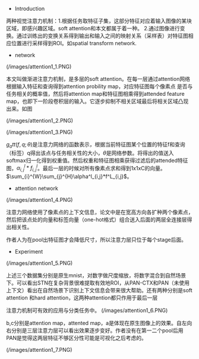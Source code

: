 * Introduction

两种视觉注意力机制：1.根据任务取特征子集，这部分特征对应着输入图像的某块区域，即感兴趣区域。soft attention和本文都属于着一种。
2.通过图像进行变换。通过训练出的变换关系得到输出和输入之间的映射关系（采样表）对特征图相应位置进行采样得到ROI。如spatial transform network.

* network

(/images/attention1_1.PNG)

本文叫做渐进注意力机制，是多层的soft attention。在每一层通过attention网络根据输入特征和查询得到attention probility map，对应特征图每个像素点
是否与任务相关的概率值，然后将attention map和特征图相乘得到attended feature map，也即下一阶段卷积层的输入。它逐步抑制不相关区域最后将相关区域凸现出来。如图

(/images/attention1_2.PNG)

(/images/attention1_3.PNG)

$g_att(f,q;\theta)$是注意力网络的函数表示，根据当前特征图某个位置的特征f和查询（标签）q得出该点与任务相关性的大小，$\theta$是网络参数。将得出的值送入softmax归一化得到权重值。然后权重和特征图相乘获得过滤后的attended特征图，$\alpha^l_{i,j} * f^l_{i,j}$。最后一层的时候对所有像素点求和得到1x1xC的向量。$\sum_{i}^{W}\sum_{j}^{H}\alpha^l_{i,j}*f^L_{i,j}$。

* attention network

(/images/attention1_4.PNG)

注意力网络使用了像素点的上下文信息，论文中是在宽高方向各扩种两个像素点，然后把该点处的向量和标签向量（one-hot格式）组合送入后面的两层全连接层得出相关性。

作者人为在pool出特征图才会降低尺寸，所以注意力层只位于每个stage后面。

* Experiment

(/images/attention1_5.PNG)

上述三个数据集分别是原生mnist，对数字做尺度缩放，将数字混合到自然场景下。可以看出STN在复杂背景很难提取有效地ROI，从PAN-CTX和PAN（未使用上下文）看出在自然场景下识别上下文信息会带来很大帮助。还有两种分别是soft attention 和hard attention，这两种attention都只作用于最后一层

注意力机制可有效的应用与分类任务中。
(/images/attention1_6.PNG)

b,c分别是attention map，attented map，a是体现在原生图像上的效果。自左向右分别是三层注意力层可以看出效果逐步变好。作者没有在第一二个pool后用PAN是觉得这两层特征不够区分性可能是可视化之后考虑的。

(/images/attention1_7.PNG)
